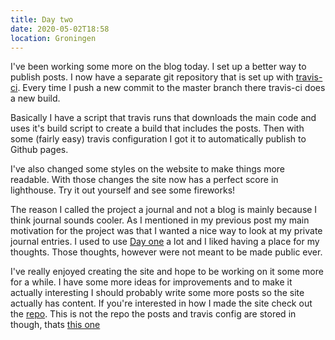 ```yaml
---
title: Day two
date: 2020-05-02T18:58
location: Groningen
---
```


I've been working some more on the blog today. I set up a better way to publish
posts. I now have a separate git repository that is set up with
[travis-ci](https://travis-ci.com). Every time I push a new commit to the master
branch there travis-ci does a new build.

Basically I have a script that travis runs that downloads the main code and uses
it's build script to create a build that includes the posts. Then with some
(fairly easy) travis configuration I got it to automatically publish to Github
pages.

I've also changed some styles on the website to make things more readable. With
those changes the site now has a perfect score in lighthouse. Try it out
yourself and see some fireworks!

The reason I called the project a journal and not a blog is mainly because I
think journal sounds cooler. As I mentioned in my previous post my main
motivation for the project was that I wanted a nice way to look at my private
journal entries. I used to use [Day one](https://dayoneapp.com/) a lot and I
liked having a place for my thoughts. Those thoughts, however were not meant to
be made public ever.

I've really enjoyed creating the site and hope to be working on it some more for
a while. I have some more ideas for improvements and to make it actually
interesting I should probably write some more posts so the site actually has
content. If you're interested in how I made the site check out the
[repo](https://github.com/mees-/journal). This is not the repo the posts and
travis config are stored in though, thats
[this one](https://github.com/mees-/journal-posts)
